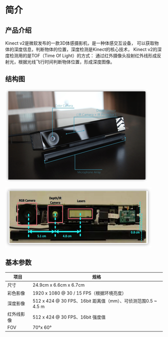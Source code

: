 # 简介

## 产品介绍

Kinect v2是微软发布的一款3D体感摄影机，是一种体感交互设备，
可以获取物体的深度信息，判断物体的位置，深度检测是Kinect的核心技术，
Kinect v2的深度检测用的是TOF（Time Of Light）的方式：
通过红外摄像头投射红外线形成反射光，根据光线飞行时间判断物体位置，形成深度图像。

## 结构图

![](imgs/structure-chart01.png)

![](imgs/structure-chart02.png)

## 基本参数

| 项目                 | 规格            |
| ------------------- | --------------- |
| 尺寸       | 24.9cm x 6.6cm x 6.7cm          |
| 彩色影像   |1920 x 1080 @ 30 / 15 FPS（根据环境亮度） |
| 深度影像   | 512 x 424 @ 30 FPS、16bit 距离值（mm）、可侦测范围0.5 ~ 4.5 m|
| 红外线影像  | 512 x 424 @ 30 FPS、16bit 强度值        |
| FOV       | 70°x 60°          |
 
 














